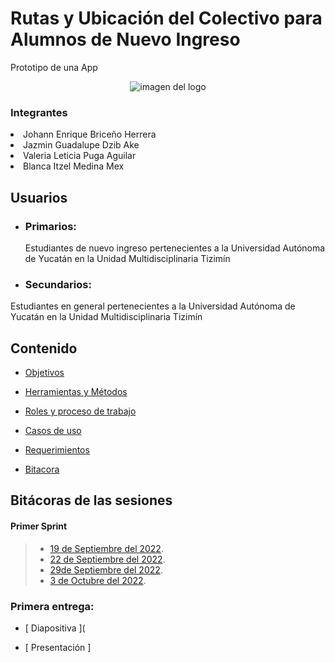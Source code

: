 

<p align="center">
<p><h1>Rutas y Ubicación del Colectivo para Alumnos de Nuevo Ingreso</h1></p>
<p>Prototipo de una App</p>
<p align="center">
<img src="https://user-images.githubusercontent.com/113213776/194173082-0102fbee-f173-45b3-b249-776f7db3fa4d.png" alt="imagen del logo">

<h3>Integrantes</h3>
<li>Johann Enrique Briceño Herrera</li>
<li>Jazmin Guadalupe Dzib Ake</li>
<li>Valeria Leticia Puga Aguilar</li>
<li>Blanca Itzel Medina Mex</li>

##  Usuarios

- ### Primarios:

  Estudiantes de nuevo ingreso pertenecientes a la Universidad Autónoma de Yucatán en la Unidad Multidisciplinaria Tizimín

- ### Secundarios:
 Estudiantes en general pertenecientes a la Universidad Autónoma de Yucatán en la Unidad Multidisciplinaria Tizimín
  
  ##  Contenido 
  
  - [Objetivos](https://github.com/JOHANN28910231/Proyecto-Fis/blob/4a8d4b3fb34494327a315232e7acebb1c33b2cc1/Documentaci%C3%B3n/1.Objetivos.md "Click aquí")
  
  - [Herramientas y Métodos](https://github.com/JOHANN28910231/Proyecto-Fis/blob/a5becd3c92a86a5375b5ccd450fc00da3af941ff/Documentaci%C3%B3n/5.%20Herramientas%20y%20M%C3%A9todos.md "Click aquí")
  
  - [Roles y proceso de trabajo](https://github.com/JOHANN28910231/Proyecto-Fis/blob/d7cad36b0624c6437e6ea2f25eda77c3d15995fa/Documentaci%C3%B3n/6.%20Procesos%20y%20Roles.md "Click aquí")
  
  - [Casos de uso](https://github.com/JOHANN28910231/Proyecto-Fis/blob/ba1ce99475c184c8909d111e8f132816a8511f62/Documentaci%C3%B3n/4.%20DiagramaCasosDeUso.md "Click aquí")
  
  - [Requerimientos](https://github.com/JOHANN28910231/Proyecto-Fis/blob/a231610adc54a75a66d6d8e96aa18f3598d23bf1/Documentaci%C3%B3n/3.Requerimientos.md "Click aquí")
  - [Bitacora](https://github.com/JOHANN28910231/Proyecto-Fis/tree/main/Bit%C3%A1cora_Primera_Entrega)
  
   
  ##  Bitácoras de las sesiones

####  Primer Sprint

> - [19 de Septiembre del 2022](ReunionDeTrabajo1.md "Click aquí").
> - [22 de Septiembre del 2022](ReunionDeTrabajo2.md "Click aquí").
> - [29de Septiembre del 2022](ReunionDeTrabajo3.md "Click aquí").
> - [3 de Octubre del 2022](ReunionDeTrabajo4.md "Click aquí").

###  Primera entrega:

- [ Diapositiva ](

- [ Presentación ]
